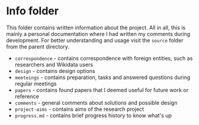 # Info folder

This folder contains written information about the project.
All in all, this is mainly a personal documentation where I had written my comments during development.
For better understanding and usage visit the `source` folder from the parent directory.

- `correspondence` - contains correspondence with foreign entities, such as researchers and Wikidata users
- `design` - contains design options
- `meeteings` - contains preparation, tasks and answered questions during regular meetings
- `papers` - contains found papers that I deemed useful for future work or reference
- `comments` - general comments about solutions and possible design
- `project-aims` - contains aims of the research project
- `progress.md` - contains brief progress history to know what's up